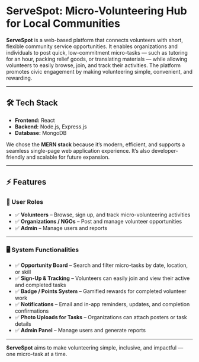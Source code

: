 # ServeSpot: Micro-Volunteering Hub for Local Communities  

**ServeSpot** is a web-based platform that connects volunteers with short, flexible community service opportunities.
It enables organizations and individuals to post quick, low-commitment micro-tasks — such as tutoring for an hour, packing relief goods, or translating materials — while allowing volunteers to easily browse, join, and track their activities.
The platform promotes civic engagement by making volunteering simple, convenient, and rewarding.

---

## 🛠️ Tech Stack  

- **Frontend:** React  
- **Backend:** Node.js, Express.js  
- **Database:** MongoDB  

We chose the **MERN stack** because it’s modern, efficient, and supports a seamless single-page web application experience. It’s also developer-friendly and scalable for future expansion.  

---

## ⚡ Features  

### 👥 User Roles  
- ✅ **Volunteers** – Browse, sign up, and track micro-volunteering activities  
- ✅ **Organizations / NGOs** – Post and manage volunteer opportunities  
- ✅ **Admin** – Manage users and reports  

---

### 🖥️ System Functionalities  
- ✅ **Opportunity Board** – Search and filter micro-tasks by date, location, or skill  
- ✅ **Sign-Up & Tracking** – Volunteers can easily join and view their active and completed tasks  
- ✅ **Badge / Points System** – Gamified rewards for completed volunteer work  
- ✅ **Notifications** – Email and in-app reminders, updates, and completion confirmations  
- ✅ **Photo Uploads for Tasks** – Organizations can attach posters or task details  
- ✅ **Admin Panel** – Manage users and generate reports  

---

**ServeSpot** aims to make volunteering simple, inclusive, and impactful — one micro-task at a time.  
